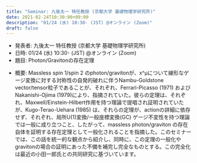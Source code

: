 ```yaml
---
title: "Seminar: 九後太一 特任教授 (京都大学 基礎物理学研究所)"
date: 2021-02-24T10:30:00+09:00
description: "01/24 (水) 10:30- (JST) @オンライン (Zoom)"
draft: false
---
```


- 発表者:
九後太一 特任教授 (京都大学 基礎物理学研究所)
- 日時:
01/24 (水) 10:30- (JST) @オンライン (Zoom)
- 題目:
Photon/Gravitonの存在定理

<!--more-->

- 概要:
Massless spin 1/spin 2 のphoton/gravitonが、x^μについて線形なゲージ変換に対する対称性の自発的破れに伴うNambu-Goldstone vector/tensor粒子であることが、それぞれ、Ferrari-Picasso (1971) および Nakanishi-Ojima (1979)により、指摘されていた。彼らの定理は、それぞれ、Maxwell/Einstein-Hilbert作用を持つ理論で提唱され証明されていたが、Kugo-Terao-Uehara (1985) は、それらの定理が、actionの詳細に依存せず、それぞれ、局所U(1)変換/一般座標変換(GC) ゲージ不変性を持つ理論では一般に成り立つこと、したがって、massless photon/graviton の存在自体を証明する存在定理として一般化されることを指摘した。このセミナーでは、この話を統一的な観点から紹介し、同時に、この定理の一般化やgravitonの場合の証明にあった不備を補完し完全なものとする。この完全化は最近の小田一郎氏との共同研究に基づいています。
